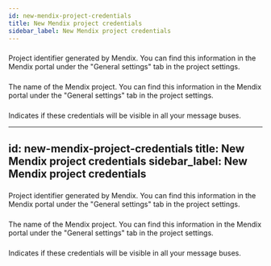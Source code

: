 ```yaml
---
id: new-mendix-project-credentials
title: New Mendix project credentials
sidebar_label: New Mendix project credentials
---
```

### 
Project identifier generated by Mendix. You can find this information in the Mendix portal under the "General settings" tab in the project settings.

### 
The name of the Mendix project. You can find this information in the Mendix portal under the "General settings" tab in the project settings.

### 
Indicates if these credentials will be visible in all your message buses.

---
id: new-mendix-project-credentials
title: New Mendix project credentials
sidebar_label: New Mendix project credentials
---
### 
Project identifier generated by Mendix. You can find this information in the Mendix portal under the "General settings" tab in the project settings.

### 
The name of the Mendix project. You can find this information in the Mendix portal under the "General settings" tab in the project settings.

### 
Indicates if these credentials will be visible in all your message buses.

